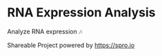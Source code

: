 # RNA Expression Analysis

Analyze RNA expression :notes:

Shareable Project powered by <https://spro.io>
